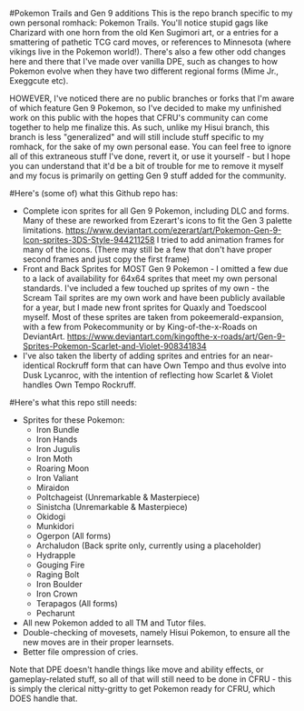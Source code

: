 #Pokemon Trails and Gen 9 additions
This is the repo branch specific to my own personal romhack: Pokemon Trails. You'll notice stupid gags like Charizard with one horn from the old Ken Sugimori art, or a entries for a smattering of pathetic TCG card moves, or references to Minnesota (where vikings live in the Pokemon world!). There's also a few other odd changes here and there that I've made over vanilla DPE, such as changes to how Pokemon evolve when they have two different regional forms (Mime Jr., Exeggcute etc).

HOWEVER, I've noticed there are no public branches or forks that I'm aware of which feature Gen 9 Pokemon, so I've decided to make my unfinished work on this public with the hopes that CFRU's community can come together to help me finalize this. As such, unlike my Hisui branch, this branch is less "generalized" and will still include stuff specific to my romhack, for the sake of my own personal ease. You can feel free to ignore all of this extraneous stuff I've done, revert it, or use it yourself - but I hope you can understand that it'd be a bit of trouble for me to remove it myself and my focus is primarily on getting Gen 9 stuff added for the community.

#Here's (some of) what this Github repo has:

* Complete icon sprites for all Gen 9 Pokemon, including DLC and forms. Many of these are reworked from Ezerart's icons to fit the Gen 3 palette limitations. https://www.deviantart.com/ezerart/art/Pokemon-Gen-9-Icon-sprites-3DS-Style-944211258 I tried to add animation frames for many of the icons. (There may still be a few that don't have proper second frames and just copy the first frame)
* Front and Back Sprites for MOST Gen 9 Pokemon - I omitted a few due to a lack of availability for 64x64 sprites that meet my own personal standards. I've included a few touched up sprites of my own - the Scream Tail sprites are my own work and have been publicly available for a year, but I made new front sprites for Quaxly and Toedscool myself. Most of these sprites are taken from pokeemerald-expansion, with a few from Pokecommunity or by King-of-the-x-Roads on DeviantArt. https://www.deviantart.com/kingofthe-x-roads/art/Gen-9-Sprites-Pokemon-Scarlet-and-Violet-908341834
* I've also taken the liberty of adding sprites and entries for an near-identical Rockruff form that can have Own Tempo and thus evolve into Dusk Lycanroc, with the intention of reflecting how Scarlet & Violet handles Own Tempo Rockruff.

#Here's what this repo still needs:
* Sprites for these Pokemon:
	* Iron Bundle
	* Iron Hands
	* Iron Jugulis
	* Iron Moth
	* Roaring Moon
	* Iron Valiant
	* Miraidon
	* Poltchageist (Unremarkable & Masterpiece)
	* Sinistcha (Unremarkable & Masterpiece)
	* Okidogi
	* Munkidori
	* Ogerpon (All forms)
	* Archaludon (Back sprite only, currently using a placeholder)
	* Hydrapple
	* Gouging Fire
	* Raging Bolt
	* Iron Boulder
	* Iron Crown
	* Terapagos (All forms)
	* Pecharunt
* All new Pokemon added to all TM and Tutor files.
* Double-checking of movesets, namely Hisui Pokemon, to ensure all the new moves are in their proper learnsets.
* Better file ompression of cries.
	
	
Note that DPE doesn't handle things like move and ability effects, or gameplay-related stuff, so all of that will still need to be done in CFRU - this is simply the clerical nitty-gritty to get Pokemon ready for CFRU, which DOES handle that.
